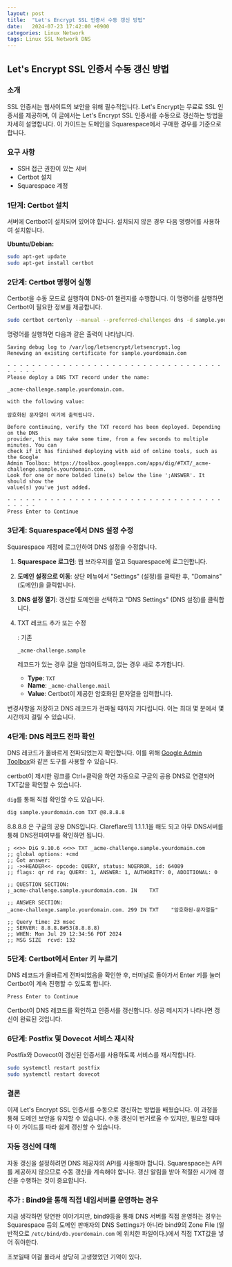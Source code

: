 ```yaml
---
layout: post
title:  "Let's Encrypt SSL 인증서 수동 갱신 방법"
date:   2024-07-23 17:42:00 +0900
categories: Linux Network
tags: Linux SSL Network DNS
---
```



## Let's Encrypt SSL 인증서 수동 갱신 방법

### 소개

SSL 인증서는 웹사이트의 보안을 위해 필수적입니다. Let's Encrypt는 무료로 SSL 인증서를 제공하며, 이 글에서는 Let's Encrypt SSL 인증서를 수동으로 갱신하는 방법을 자세히 설명합니다. 이 가이드는 도메인을 Squarespace에서 구매한 경우를 기준으로 합니다.

### 요구 사항

- SSH 접근 권한이 있는 서버
- Certbot 설치
- Squarespace 계정

### 1단계: Certbot 설치

서버에 Certbot이 설치되어 있어야 합니다. 설치되지 않은 경우 다음 명령어를 사용하여 설치합니다.

**Ubuntu/Debian:**

```bash
sudo apt-get update
sudo apt-get install certbot
```

### 2단계: Certbot 명령어 실행

Certbot을 수동 모드로 실행하여 DNS-01 챌린지를 수행합니다. 이 명령어를 실행하면 Certbot이 필요한 정보를 제공합니다.

```bash
sudo certbot certonly --manual --preferred-challenges dns -d sample.yourdomain.com
```

명령어를 실행하면 다음과 같은 출력이 나타납니다.

```plaintext
Saving debug log to /var/log/letsencrypt/letsencrypt.log
Renewing an existing certificate for sample.yourdomain.com

- - - - - - - - - - - - - - - - - - - - - - - - - - - - - - - - - - - - - - - -
Please deploy a DNS TXT record under the name:

_acme-challenge.sample.yourdomain.com.

with the following value:

암호화된 문자열이 여기에 출력됩니다.

Before continuing, verify the TXT record has been deployed. Depending on the DNS
provider, this may take some time, from a few seconds to multiple minutes. You can
check if it has finished deploying with aid of online tools, such as the Google
Admin Toolbox: https://toolbox.googleapps.com/apps/dig/#TXT/_acme-challenge.sample.yourdomain.com.
Look for one or more bolded line(s) below the line ';ANSWER'. It should show the
value(s) you've just added.

- - - - - - - - - - - - - - - - - - - - - - - - - - - - - - - - - - - - - - - -
Press Enter to Continue
```

### 3단계: Squarespace에서 DNS 설정 수정

Squarespace 계정에 로그인하여 DNS 설정을 수정합니다.

1. **Squarespace 로그인**: 웹 브라우저를 열고 Squarespace에 로그인합니다.

2. **도메인 설정으로 이동**: 상단 메뉴에서 "Settings" (설정)를 클릭한 후, "Domains" (도메인)을 클릭합니다.

3. **DNS 설정 열기**: 갱신할 도메인을 선택하고 "DNS Settings" (DNS 설정)를 클릭합니다.

4. TXT 레코드 추가 또는 수정

   : 기존 

   ```
   _acme-challenge.sample
   ```

    레코드가 있는 경우 값을 업데이트하고, 없는 경우 새로 추가합니다.

   - **Type**: `TXT`
   - **Name**: `_acme-challenge.mail`
   - **Value**: Certbot이 제공한 암호화된 문자열을 입력합니다.





변경사항을 저장하고 DNS 레코드가 전파될 때까지 기다립니다. 이는 최대 몇 분에서 몇 시간까지 걸릴 수 있습니다.

### 4단계: DNS 레코드 전파 확인

DNS 레코드가 올바르게 전파되었는지 확인합니다. 이를 위해 [Google Admin Toolbox](https://toolbox.googleapps.com/apps/dig/#TXT/_acme-challenge.sample.yourdomain.com)와 같은 도구를 사용할 수 있습니다.

certbot이 제시한 링크를 Ctrl+클릭을 하면 자동으로 구글의 공용 DNS로 연결되어 TXT값을 확인할 수 있습니다. 

`dig`를 통해 직접 확인할 수도 있습니다. 
```bash
dig sample.yourdomain.com TXT @8.8.8.8
```
8.8.8.8 은 구글의 공용 DNS입니다. Clareflare의 1.1.1.1을 해도 되고 아무 DNS서버를 통해 DNS전파여부를 확인하면 됩니다. 

```plaintext
; <<>> DiG 9.10.6 <<>> TXT _acme-challenge.sample.yourdomain.com
;; global options: +cmd
;; Got answer:
;; ->>HEADER<<- opcode: QUERY, status: NOERROR, id: 64089
;; flags: qr rd ra; QUERY: 1, ANSWER: 1, AUTHORITY: 0, ADDITIONAL: 0

;; QUESTION SECTION:
;_acme-challenge.sample.yourdomain.com. IN    TXT

;; ANSWER SECTION:
_acme-challenge.sample.yourdomain.com. 299 IN TXT    "암호화된-문자열들"

;; Query time: 23 msec
;; SERVER: 8.8.8.8#53(8.8.8.8)
;; WHEN: Mon Jul 29 12:34:56 PDT 2024
;; MSG SIZE  rcvd: 132
```

### 5단계: Certbot에서 Enter 키 누르기

DNS 레코드가 올바르게 전파되었음을 확인한 후, 터미널로 돌아가서 Enter 키를 눌러 Certbot이 계속 진행할 수 있도록 합니다.

```plaintext
Press Enter to Continue
```

Certbot이 DNS 레코드를 확인하고 인증서를 갱신합니다. 성공 메시지가 나타나면 갱신이 완료된 것입니다.

### 6단계: Postfix 및 Dovecot 서비스 재시작

Postfix와 Dovecot이 갱신된 인증서를 사용하도록 서비스를 재시작합니다.

```bash
sudo systemctl restart postfix
sudo systemctl restart dovecot
```

### 결론

이제 Let's Encrypt SSL 인증서를 수동으로 갱신하는 방법을 배웠습니다. 이 과정을 통해 도메인 보안을 유지할 수 있습니다. 수동 갱신이 번거로울 수 있지만, 필요할 때마다 이 가이드를 따라 쉽게 갱신할 수 있습니다.

### 자동 갱신에 대해

자동 갱신을 설정하려면 DNS 제공자의 API를 사용해야 합니다. Squarespace는 API를 제공하지 않으므로 수동 갱신을 계속해야 합니다. 갱신 알림을 받아 적절한 시기에 갱신을 수행하는 것이 중요합니다.

### 추가 : Bind9을 통해 직접 네임서버를 운영하는 경우

지금 생각하면 당연한 이야기지만, bind9등을 통해 DNS 서버를 직접 운영하는 경우는 Squarespace 등의 도메인 판매자의 DNS Settings가 아니라 bind9의 Zone File (일반적으로 `/etc/bind/db.yourdomain.com` 에 위치한 파일이다.)에서 직접 TXT값을 넣어 줘야한다. 

초보일때 이걸 몰라서 상당히 고생했었던 기억이 있다. 


